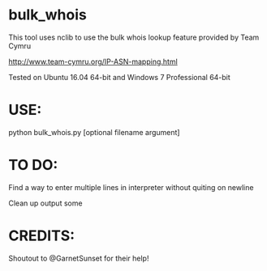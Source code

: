 # bulk_whois

This tool uses nclib to use the bulk whois lookup feature provided by Team Cymru

http://www.team-cymru.org/IP-ASN-mapping.html

Tested on Ubuntu 16.04 64-bit and Windows 7 Professional 64-bit



# USE:

python bulk_whois.py [optional filename argument]



# TO DO:

Find a way to enter multiple lines in interpreter without quiting on newline

Clean up output some



# CREDITS:

Shoutout to @GarnetSunset for their help!
